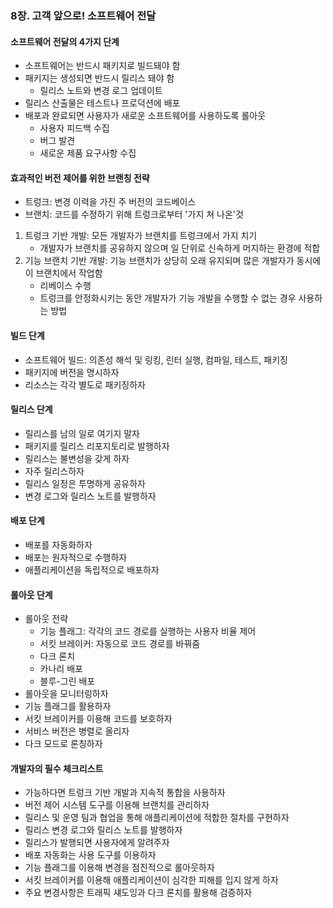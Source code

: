 ### 8장. 고객 앞으로! 소프트웨어 전달

#### 소프트웨어 전달의 4가지 단계
- 소프트웨어는 반드시 패키지로 빌드돼야 함
- 패키지는 생성되면 반드시 릴리스 돼야 함 
  - 릴리스 노트와 변경 로그 업데이트 
- 릴리스 산출물은 테스트나 프로덕션에 배포
- 배포과 완료되면 사용자가 새로운 소프트웨어를 사용하도록 롤아웃 
  - 사용자 피드백 수집
  - 버그 발견 
  - 새로운 제품 요구사항 수집 

#### 효과적인 버전 제어를 위한 브랜칭 전략
- 트렁크: 변경 이력을 가진 주 버전의 코드베이스
- 브랜치: 코드를 수정하기 위해 트렁크로부터 '가지 쳐 나온'것

1. 트렁크 기반 개발: 모든 개발자가 브랜치를 트렁크에서 가지 치기
   - 개발자가 브랜치를 공유하지 않으며 일 단위로 신속하게 머지하는 환경에 적합
2. 기능 브랜치 기반 개발: 기능 브랜치가 상당히 오래 유지되며 많은 개발자가 동시에 이 브랜치에서 작업함
    - 리베이스 수행
    - 트렁크를 안정화시키는 동안 개발자가 기능 개발을 수행할 수 없는 경우 사용하는 방법

#### 빌드 단계
- 소프트웨어 빌드: 의존성 해석 및 링킹, 린터 실행, 컴파일, 테스트, 패키징 
- 패키지에 버전을 명시하자
- 리소스는 각각 별도로 패키징하자

#### 릴리스 단계 
- 릴리스를 남의 일로 여기지 말자 
- 패키지를 릴리스 리포지토리로 발행하자 
- 릴리스는 불변성을 갖게 하자 
- 자주 릴리스하자
- 릴리스 일정은 투명하게 공유하자 
- 변경 로그와 릴리스 노트를 발행하자

#### 배포 단계
- 배포를 자동화하자
- 배포는 원자적으로 수행하자 
- 애플리케이션을 독립적으로 배포하자 

#### 롤아웃 단계
- 롤아웃 전략
  - 기능 플래그: 각각의 코드 경로를 실행하는 사용자 비율 제어
  - 서킷 브레이커: 자동으로 코드 경로를 바꿔줌
  - 다크 론치
  - 카나리 배포
  - 블루-그린 배포
- 롤아웃을 모니터링하자 
- 기능 플래그를 활용하자 
- 서킷 브레이커를 이용해 코드를 보호하자 
- 서비스 버전은 병렬로 올리자 
- 다크 모드로 론칭하자 

#### 개발자의 필수 체크리스트
- 가능하다면 트렁크 기반 개발과 지속적 통합을 사용하자
- 버전 제어 시스템 도구를 이용해 브랜치를 관리하자
- 릴리스 및 운영 팀과 협업을 통해 애플리케이션에 적합한 절차를 구현하자
- 릴리스 변경 로그와 릴리스 노트를 발행하자
- 릴리스가 발행되면 사용자에게 알려주자
- 배포 자동화는 사용 도구를 이용하자
- 기능 플래그를 이용해 변경을 점진적으로 롤아웃하자
- 서킷 브레이커를 이용해 애플리케이션이 심각한 피해를 입지 않게 하자
- 주요 변경사항은 트래픽 섀도잉과 다크 론치를 활용해 검증하자 
